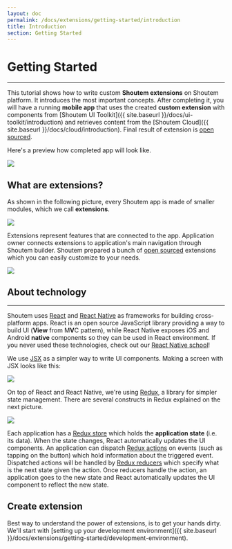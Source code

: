 ```yaml
---
layout: doc
permalink: /docs/extensions/getting-started/introduction
title: Introduction
section: Getting Started
---
```


# Getting Started
<hr />

This tutorial shows how to write custom **Shoutem extensions** on Shoutem platform. It introduces the most important concepts. After completing it, you will have a running **mobile app** that uses the created **custom extension** with components from [Shoutem UI Toolkit]({{ site.baseurl }}/docs/ui-toolkit/introduction) and retrieves content from the [Shoutem Cloud]({{ site.baseurl }}/docs/cloud/introduction). Final result of extension is [open sourced](https://github.com/shoutem/extension-examples/tree/master/restaurants-getting-started).

Here's a preview how completed app will look like.

<p class="image">
<img src='{{ site.baseurl }}/img/getting-started/extension-preview.jpg'/>
</p>

## What are extensions?
As shown in the following picture, every Shoutem app is made of smaller modules, which we call **extensions**.

<p class="image">
<img src='{{ site.baseurl }}/img/getting-started/apps-are-made-of-extensions.png'/>
</p>

Extensions represent features that are connected to the app. Application owner connects extensions to application's main navigation through Shoutem builder. Shoutem prepared a bunch of [open sourced](https://github.com/shoutem/extensions) extensions which you can easily customize to your needs.

<p class="image">
<img src='{{ site.baseurl }}/img/getting-started/shoutem-extensions.png'/>
</p>

## About technology

<hr />

Shoutem uses [React](https://facebook.github.io/react/) and [React Native](https://facebook.github.io/react-native/) as frameworks for building cross-platform apps. React is an open source JavaScript library providing a way to build UI (**View** from M**V**C pattern), while React Native exposes iOS and Android **native** components so they can be used in React environment. If you never used these technologies, check out our [React Native school](http://school.shoutem.com/)!

We use [JSX](https://facebook.github.io/react/docs/introducing-jsx.html) as a simpler way to write UI components. Making a screen with JSX looks like this:

<p class="image">
<img src='{{ site.baseurl }}/img/getting-started/jsx-component-example.png'/>
</p>

On top of React and React Native, we're using [Redux](http://redux.js.org/), a library for simpler state management. There are several constructs in Redux explained on the next picture.

<p class="image">
<img src='{{ site.baseurl }}/img/getting-started/redux.png'/>
</p>

Each application has a [Redux store](http://redux.js.org/docs/basics/Store.html) which holds the **application state** (i.e. its data). When the state changes, React automatically updates the UI components. An application can dispatch [Redux actions](http://redux.js.org/docs/basics/Actions.html) on events (such as tapping on the button) which hold information about the triggered event. Dispatched actions will be handled by [Redux reducers](http://redux.js.org/docs/basics/Reducers.html) which specify what is the next state given the action. Once reducers handle the action, an application goes to the new state and React automatically updates the UI component to reflect the new state.

## Create extension
Best way to understand the power of extensions, is to get your hands dirty. We'll start with [setting up your development environment]({{ site.baseurl }}/docs/extensions/getting-started/development-environment).
